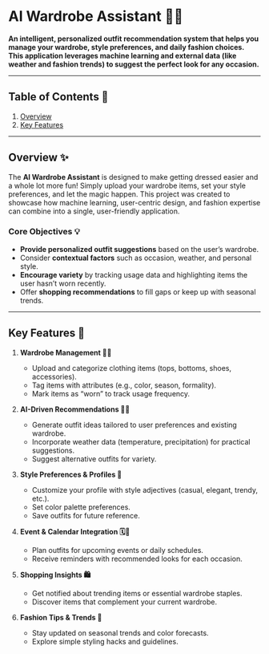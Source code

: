 # AI Wardrobe Assistant 👗🤖

**An intelligent, personalized outfit recommendation system that helps you manage your wardrobe, style preferences, and daily fashion choices. This application leverages machine learning and external data (like weather and fashion trends) to suggest the perfect look for any occasion.**  

---

## Table of Contents 📌
1. [Overview](#overview)
2. [Key Features](#key-features)

---

## Overview ✨

The **AI Wardrobe Assistant** is designed to make getting dressed easier and a whole lot more fun! Simply upload your wardrobe items, set your style preferences, and let the magic happen. This project was created to showcase how machine learning, user-centric design, and fashion expertise can combine into a single, user-friendly application.

### Core Objectives 💡
- **Provide personalized outfit suggestions** based on the user’s wardrobe.
- Consider **contextual factors** such as occasion, weather, and personal style.
- **Encourage variety** by tracking usage data and highlighting items the user hasn’t worn recently.
- Offer **shopping recommendations** to fill gaps or keep up with seasonal trends.

---

## Key Features 🚀

1. **Wardrobe Management 👕👠**  
   - Upload and categorize clothing items (tops, bottoms, shoes, accessories).  
   - Tag items with attributes (e.g., color, season, formality).  
   - Mark items as “worn” to track usage frequency.  

2. **AI-Driven Recommendations 🤖💫**  
   - Generate outfit ideas tailored to user preferences and existing wardrobe.  
   - Incorporate weather data (temperature, precipitation) for practical suggestions.  
   - Suggest alternative outfits for variety.  

3. **Style Preferences & Profiles 🧩**  
   - Customize your profile with style adjectives (casual, elegant, trendy, etc.).  
   - Set color palette preferences.  
   - Save outfits for future reference.  

4. **Event & Calendar Integration 🗓️🎉**  
   - Plan outfits for upcoming events or daily schedules.  
   - Receive reminders with recommended looks for each occasion.  

5. **Shopping Insights 🛍️**  
   - Get notified about trending items or essential wardrobe staples.  
   - Discover items that complement your current wardrobe.  

6. **Fashion Tips & Trends 💅**  
   - Stay updated on seasonal trends and color forecasts.  
   - Explore simple styling hacks and guidelines.  
